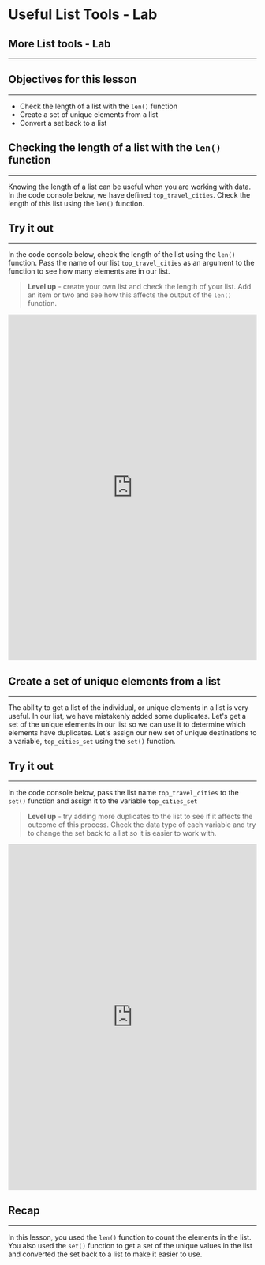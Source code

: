 # Useful List Tools - Lab

## More List tools - Lab

***

## Objectives for this lesson

***

* Check the length of a list with the `len()` function
* Create a set of unique elements from a list
* Convert a set back to a list

## Checking the length of a list with the `len()` function

***

Knowing the length of a list can be useful when you are working with data.  In the code console below, we have defined `top_travel_cities`.  Check the length of this list using the `len()` function. 

## Try it out

***

In the code console below, check the length of the list using the `len()` function.  Pass the name of our list `top_travel_cities` as an argument to the function to see how many elements are in our list.
>**Level up** - create your own list and check the length of your list.  Add an item or two and see how this affects the output of the `len()` function.

<iframe frameborder="0" width="100%" height="700" src="https://repl.it/@DSExperience/CitiesTry7?lite=true"></iframe>

## Create a set of unique elements from a list

***

The ability to get a list of the individual, or unique elements in a list is very useful.  In our list, we have mistakenly added some duplicates.  Let's get a set of the unique elements in our list so we can use it to determine which elements have duplicates.  Let's assign our new set of unique destinations to a variable, `top_cities_set` using the `set()` function.

## Try it out

***

In the code console below, pass the list name `top_travel_cities` to the `set()` function and assign it to the variable `top_cities_set`
>**Level up** - try adding more duplicates to the list to see if it affects the outcome of this process. Check the data type of each variable and try to change the set back to a list so it is easier to work with.

<iframe frameborder="0" width="100%" height="700" src="https://repl.it/@DSExperience/CitiesTry8?lite=true"></iframe>

## Recap

***

In this lesson, you used the `len()` function to count the elements in the list.  You also used the `set()` function to get a set of the unique values in the list and converted the set back to a list to make it easier to use.
